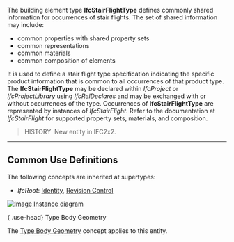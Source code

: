 ﻿The building element type **IfcStairFlightType** defines commonly shared information for occurrences of stair flights. The set of shared information may include:

* common properties with shared property sets
* common representations
* common materials
* common composition of elements

It is used to define a stair flight type specification indicating the specific product information that is common to all occurrences of that product type. The **IfcStairFlightType** may be declared within _IfcProject_ or _IfcProjectLibrary_ using _IfcRelDeclares_ and may be exchanged with or without occurrences of the type. Occurrences of **IfcStairFlightType** are represented by instances of _IfcStairFlight_. Refer to the documentation at _IfcStairFlight_ for supported property sets, materials, and composition.

> HISTORY&nbsp; New entity in IFC2x2.

___
## Common Use Definitions
The following concepts are inherited at supertypes:

* _IfcRoot_: [Identity](../../templates/identity.htm), [Revision Control](../../templates/revision-control.htm)

[![Image](../../../img/diagram.png)&nbsp;Instance diagram](../../../annex/annex-d/common-use-definitions/ifcstairflighttype.htm)

{ .use-head}
Type Body Geometry

The [Type Body Geometry](../../templates/type-body-geometry.htm) concept applies to this entity.